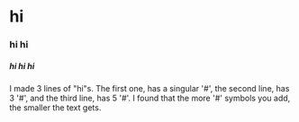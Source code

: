# hi 
### hi hi 
##### hi hi hi 

I made 3 lines of "hi"s. The first one, has a singular '#', the second line, has 3 '#', and the third line, has 5 '#'. 
I found that the more '#' symbols you add, the smaller the text gets. 
